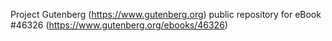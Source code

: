 Project Gutenberg (https://www.gutenberg.org) public repository for eBook #46326 (https://www.gutenberg.org/ebooks/46326)
